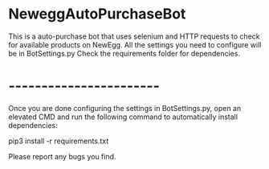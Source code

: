 # NeweggAutoPurchaseBot

This is a auto-purchase bot that uses selenium and HTTP requests to check for available products on NewEgg. All the settings you need to configure will be in BotSettings.py Check the requirements folder for dependencies.


# -----------------------

Once you are done configuring the settings in BotSettings.py, open an elevated CMD and run the following command to automatically install dependencies:

pip3 install -r requirements.txt


Please report any bugs you find.
